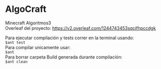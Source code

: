 # AlgoCraft
Minecraft Algoritmos3  
Overleaf del proyecto: https://v2.overleaf.com/1244743453sqcjfhpccdgk  
  
Para ejecutar compilación y tests correr en la terminal usando:  
```$ant test```  
Para compilar unicamente usar:    
```$ant```  
Para borrar carpeta Build generada durante compilación:  
```$ant clean```
